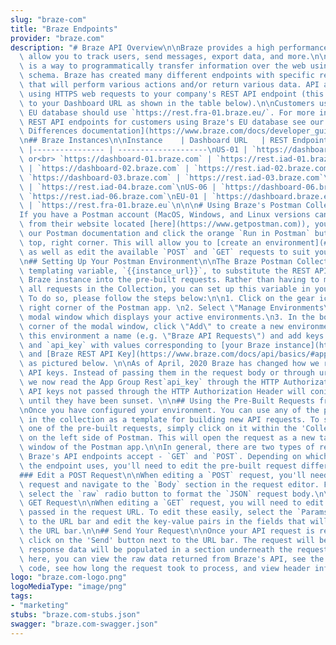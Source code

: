 ```yaml
---
slug: "braze-com"
title: "Braze Endpoints"
provider: "braze.com"
description: "# Braze API Overview\n\nBraze provides a high performance REST API to\
  \ allow you to track users, send messages, export data, and more.\n\nA REST API\
  \ is a way to programmatically transfer information over the web using a predefined\
  \ schema. Braze has created many different endpoints with specific requirements\
  \ that will perform various actions and/or return various data. API access is done\
  \ using HTTPS web requests to your company's REST API endpoint (this will correspond\
  \ to your Dashboard URL as shown in the table below).\n\nCustomers using Braze's\
  \ EU database should use `https://rest.fra-01.braze.eu/`. For more information on\
  \ REST API endpoints for customers using Braze's EU database see our [EU/US Implementation\
  \ Differences documentation](https://www.braze.com/docs/developer_guide/eu01_us3_sdk_implementation_differences/overview/).\n\
  \n## Braze Instances\n\nInstance    | Dashboard URL   | REST Endpoint\n-----------\
  \ |---------------- | --------------------\nUS-01 | `https://dashboard.braze.com`\
  \ or<br> `https://dashboard-01.braze.com` | `https://rest.iad-01.braze.com`\nUS-02\
  \ | `https://dashboard-02.braze.com` | `https://rest.iad-02.braze.com`\nUS-03 |\
  \ `https://dashboard-03.braze.com` | `https://rest.iad-03.braze.com`\nUS-04 | `https://dashboard-04.braze.com`\
  \ | `https://rest.iad-04.braze.com`\nUS-06 | `https://dashboard-06.braze.com` |\
  \ `https://rest.iad-06.braze.com`\nEU-01 | `https://dashboard.braze.eu` or<br> `https://dashboard-01.braze.eu`\
  \ | `https://rest.fra-01.braze.eu`\n\n\n# Using Braze's Postman Collection \n\n\
  If you have a Postman account (MacOS, Windows, and Linux versions can be downloaded\
  \ from their website located [here](https://www.getpostman.com)), you can go to\
  \ our Postman documentation and click the orange `Run in Postman` button in the\
  \ top, right corner. This will allow you to [create an environment](#setting-up-your-postman-environment),\
  \ as well as edit the available `POST` and `GET` requests to suit your own needs.\n\
  \n## Setting Up Your Postman Environment\n\nThe Braze Postman Collection uses a\
  \ templating variable, `{{instance_url}}`, to substitute the REST API URL of your\
  \ Braze instance into the pre-built requests. Rather than having to manually edit\
  \ all requests in the Collection, you can set up this variable in your Postman environment.\
  \ To do so, please follow the steps below:\n\n1. Click on the gear icon in the top\
  \ right corner of the Postman app. \n2. Select \"Manage Environments\" to open a\
  \ modal window which displays your active environments.\n3. In the bottom right\
  \ corner of the modal window, click \"Add\" to create a new environment.\n4. Give\
  \ this environment a name (e.g. \"Braze API Requests\") and add keys for `instance_url`\
  \ and `api_key` with values corresponding to [your Braze instance](https://www.braze.com/docs/api/basics/#endpoints)\
  \ and [Braze REST API Key](https://www.braze.com/docs/api/basics/#app-group-rest-api-keys),\
  \ as pictured below. \n\nAs of April, 2020 Braze has changed how we read App Group\
  \ API keys. Instead of passing them in the request body or through url parameters,\
  \ we now read the App Group Rest`api_key` through the HTTP Authorization header.\
  \ API keys not passed through the HTTP Authorization Header will coninue to work\
  \ until they have been sunset. \n\n## Using the Pre-Built Requests from the Collection\n\
  \nOnce you have configured your environment. You can use any of the pre-built requests\
  \ in the collection as a template for building new API requests. To start using\
  \ one of the pre-built requests, simply click on it within the 'Collections' menu\
  \ on the left side of Postman. This will open the request as a new tab in the main\
  \ window of the Postman app.\n\nIn general, there are two types of requests that\
  \ Braze's API endpoints accept - `GET` and `POST`. Depending on which `HTTP` method\
  \ the endpoint uses, you'll need to edit the pre-built request differently.\n\n\
  ### Edit a POST Request\n\nWhen editing a `POST` request, you'll need to open the\
  \ request and navigate to the `Body` section in the request editor. For readability,\
  \ select the `raw` radio button to format the `JSON` request body.\n\n### Edit a\
  \ GET Request\n\nWhen editing a `GET` request, you will need to edit the parameters\
  \ passed in the request URL. To edit these easily, select the `Params` button next\
  \ to the URL bar and edit the key-value pairs in the fields that will appear below\
  \ the URL bar.\n\n## Send Your Request\n\nOnce your API request is ready to send,\
  \ click on the 'Send' button next to the URL bar. The request will be sent and the\
  \ response data will be populated in a section underneath the request editor. From\
  \ here, you can view the raw data returned from Braze's API, see the HTTP response\
  \ code, see how long the request took to process, and view header information."
logo: "braze.com-logo.png"
logoMediaType: "image/png"
tags:
- "marketing"
stubs: "braze.com-stubs.json"
swagger: "braze.com-swagger.json"
---
```

